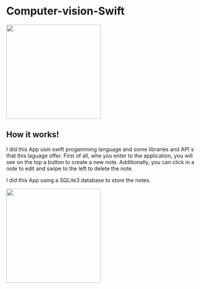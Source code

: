 # Computer-vision-Swift
<a><img src="https://user-images.githubusercontent.com/66069314/99881086-87284300-2be5-11eb-894c-6a0422be71c1.png" width="250"></a>
## How it works!
I did this App usin swift progamming language and some libraries and API´s that this laguage offer.
First of all, whe you enter to the application, you will see on the top a button to create a new note. Additionally, you can click in a note to edit and swipe to the left to delete the note.

I did this App using a SQLite3 database to store the notes.

<a><img src="https://user-images.githubusercontent.com/66069314/99881089-88597000-2be5-11eb-8ece-f533bcd848a1.png" width="250"></a>
